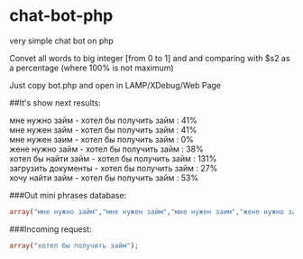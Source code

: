 # chat-bot-php

very simple chat bot on php

Convet all words to big integer [from 0 to 1] and and comparing with $s2 as a percentage (where 100% is not maximum)

Just copy bot.php and open in LAMP/XDebug/Web Page

##It's show  next results:

мне нужно займ - хотел бы получить займ : 41%  
мне нужен займ - хотел бы получить займ : 41%  
мне нужен заим - хотел бы получить займ : 0%  
жене нужно займ - хотел бы получить займ : 38%  
хотел бы найти займ - хотел бы получить займ : 131%  
загрузить документы - хотел бы получить займ : 27%  
хочу найти займ - хотел бы получить займ : 53%  
  
###Out mini phrases database:
```php 
array("мне нужно займ","мне нужен займ","мне нужен заим","жене нужно займ","хотел бы найти займ","загрузить документы","хочу найти займ");  
```  

###Incoming request:
```php 
array("хотел бы получить займ"); 
```